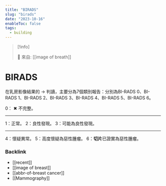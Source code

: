 ```yaml
---
title: "BIRADS"
slug: "birads"
date: "2023-10-16"
enableToc: false
tags:
  - building
---
```


> [!info]
>
> 🌱 來自: [[image of breath]]

# BIRADS

在乳房影像結果的 → 判讀，主要分為7個類別報告：分別為BI-RADS 0、BI-RADS 1、BI-RADS 2、BI-RADS 3、BI-RADS 4、BI-RADS 5、BI-RADS 6。

0： ✖ 不完整。

---
1：正常。
2：良性發現。
3：可能為良性發現。

---
4：懷疑異常。
5：高度懷疑為惡性腫瘤。
6：**切片**已證實為惡性腫瘤。

### Backlink

- [[recent]]
- [[image of breast]]
- [[abbr-of-breast cancer]]
- [[Mammography]]
